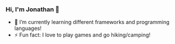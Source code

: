### Hi, I'm Jonathan 👋

- 🌱 I’m currently learning different frameworks and programming languages!
- ⚡ Fun fact: I love to play games and go hiking/camping!
